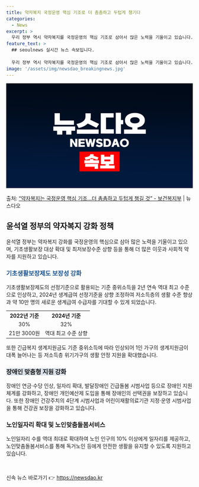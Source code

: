 ```yaml
---
title: 약자복지 국정운영 핵심 기조로 더 촘촘하고 두텁게 챙기다
categories:
  - News
excerpt: >
  우리 정부 역시 약자복지를 국정운영의 핵심 기조로 삼아서 많은 노력을 기울이고 있습니다. 앞으로도 사회적 약…
feature_text: >
  ## seoulnews 실시간 뉴스 속보입니다.

  우리 정부 역시 약자복지를 국정운영의 핵심 기조로 삼아서 많은 노력을 기울이고 있습니다. 앞으로도 사회적 약…
image: '/assets/img/newsdao_breakingnews.jpg'
---
```


![뉴스다오 속보](/assets/img/newsdao_breakingnews.jpg)

<p>출처: <a href="https://newsdao.kr/3773" rel="dofollow">“약자복지는 국정운영 핵심 기조…더 촘촘하고 두텁게 챙길 것” - 보건복지부</a> | 뉴스다오</p>

<h2 data-ke-size="size26">윤석열 정부의 약자복지 강화 정책</h2>
<p data-ke-size="size16">윤석열 정부는 약자복지 강화를 국정운영의 핵심으로 삼아 많은 노력을 기울이고 있으며, 기초생활보장 대상 확대 및 최저보장수준 상향 등을 통해 더 많은 이웃과 사회적 약자를 지원하고 있습니다.</p>

<h3><span style="color: #1a5490;">기초생활보장제도 보장성 강화</span></h3>
<p data-ke-size="size16">기초생활보장제도의 선정기준으로 활용되는 기준 중위소득을 2년 연속 역대 최고 수준으로 인상하고, 2024년 생계급여 선정기준을 상향 조정하여 저소득층의 생활 수준 향상과 약 10만 명의 새로운 생계급여 수급자를 기대할 수 있게 되었습니다.</p>

<table>
  <tr>
    <td style="text-align: center; height: 17px;"><b>2022년 기준</b></td>
    <td style="text-align: center; height: 17px;"><b>2024년 기준</b></td>
  </tr>
  <tr>
    <td style="text-align: center; height: 17px;">30%</td>
    <td style="text-align: center; height: 17px;">32%</td>
  </tr>
  <tr>
    <td style="text-align: center; height: 17px;">21만 3000원</td>
    <td style="text-align: center; height: 17px;">역대 최고 수준 상향</td>
  </tr>
</table>

<p data-ke-size="size16">또한 긴급복지 생계지원금도 기준 중위소득에 따라 인상되어 1인 가구의 생계지원금이 대폭 늘어나는 등 저소득층 위기가구의 생활 안정 지원을 확대했습니다.</p>

<h3><b><span style="background-color: #21538527;">장애인 맞춤형 지원 강화</span></b></h3>
<p data-ke-size="size16">장애인 연금·수당 인상, 일자리 확대, 발달장애인 긴급돌봄 시범사업 등으로 장애인 지원체계를 강화하고, 장애인 개인예산제 도입을 통해 장애인의 선택권을 보장하고 있습니다. 또한 장애인 건강주치의 4단계 시범사업과 어린이재활의료기관 지정·운영 시범사업을 통해 건강권 보장을 강화하고 있습니다.</p>

<h3>노인일자리 확대 및 노인맞춤돌봄서비스</h3>
<p data-ke-size="size16">노인일자리 수를 역대 최대로 확대하여 노인 인구의 10% 이상에게 일자리를 제공하고, 노인맞춤돌봄서비스를 통해 독거노인 등에게 안전한 생활을 유지할 수 있도록 지원하고 있습니다.</p>

<p data-ke-size="size16">&nbsp;</p> 

신속 뉴스 바로가기 👉 <a href="https://newsdao.kr" rel="dofollow">https://newsdao.kr</a>


